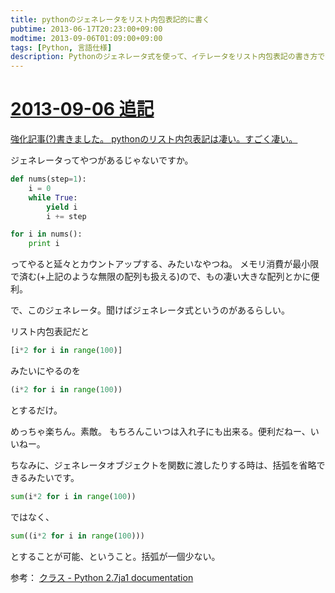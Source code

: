 ```yaml
---
title: pythonのジェネレータをリスト内包表記的に書く
pubtime: 2013-06-17T20:23:00+09:00
modtime: 2013-09-06T01:09:00+09:00
tags: [Python, 言語仕様]
description: Pythonのジェネレータ式を使って、イテレータをリスト内包表記の書き方で書く方法です。
---
```


<ins date="2013-09-06T01:09:00+09:00">

# 2013-09-06 追記

強化記事(?)書きました。 [pythonのリスト内包表記は凄い。すごく凄い。](/blog/2013/09/python-list-comprehension)

</ins>

ジェネレータってやつがあるじゃないですか。
``` python
def nums(step=1):
	i = 0
	while True:
		yield i
		i += step

for i in nums():
	print i
```

ってやると延々とカウントアップする、みたいなやつね。
メモリ消費が最小限で済む(+上記のような無限の配列も扱える)ので、もの凄い大きな配列とかに便利。

で、このジェネレータ。聞けばジェネレータ式というのがあるらしい。

リスト内包表記だと
``` python
[i*2 for i in range(100)]
```
みたいにやるのを
``` python
(i*2 for i in range(100))
```
とするだけ。

めっちゃ楽ちん。素敵。
もちろんこいつは入れ子にも出来る。便利だねー、いいねー。

ちなみに、ジェネレータオブジェクトを関数に渡したりする時は、括弧を省略できるみたいです。
``` python
sum(i*2 for i in range(100))
```
ではなく、
``` python
sum((i*2 for i in range(100)))
```
とすることが可能、ということ。括弧が一個少ない。

参考： [クラス - Python 2.7ja1 documentation](http://docs.python.jp/2/tutorial/classes.html#tut-genexps)

